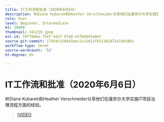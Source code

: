 ```yaml
---
title: IT工作流和批准（2020年6月6日）
description: 听Diane Kubarek和Heather Verschneider分享他们在康奈尔大学实施IT项目治理流程方面的经验。
role: User
level: Beginner, Intermediate
kt: 10000
thumbnail: 341219.jpeg
exl-id: f0f70dee-754f-442f-97a0-e5fb9d45a0e7
source-git-commit: 1792dc318643aec2c12613f621361d72a7a918b1
workflow-type: tm+mt
source-wordcount: '52'
ht-degree: 0%

---
```


# IT工作流和批准（2020年6月6日）

听Diane Kubarek和Heather Verschneider分享他们在康奈尔大学实施IT项目治理流程方面的经验。

>[!VIDEO](https://video.tv.adobe.com/v/341219/?quality=12&learn=on)
